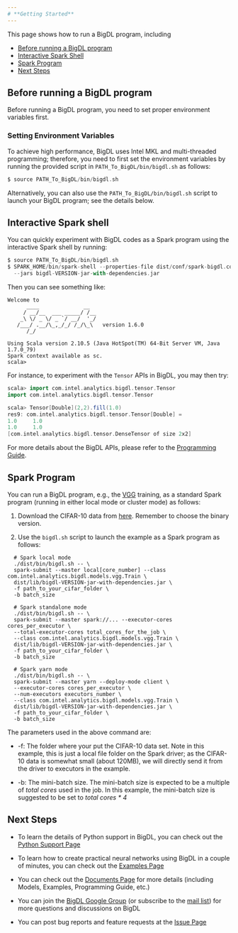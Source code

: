```yaml
---
# **Getting Started**
---
```


This page shows how to run a BigDL program, including

* [Before running a BigDL program](#before-running-a-bigdl-program)
* [Interactive Spark Shell](#interactive-spark-shell)
* [Spark Program](#spark-program)
* [Next Steps](#next-steps)

## **Before running a BigDL program**
Before running a BigDL program, you need to set proper environment variables first.

### **Setting Environment Variables**
To achieve high performance, BigDL uses Intel MKL and multi-threaded programming; therefore, you need to first set the environment variables by running the provided script in `PATH_To_BigDL/bin/bigdl.sh` as follows:
```sbt
$ source PATH_To_BigDL/bin/bigdl.sh
```
Alternatively, you can also use the `PATH_To_BigDL/bin/bigdl.sh` script to launch your BigDL program; see the details below.

## **Interactive Spark shell**
You can quickly experiment with BigDL codes as a Spark program using the interactive Spark shell by running:
```sbt
$ source PATH_To_BigDL/bin/bigdl.sh
$ SPARK_HOME/bin/spark-shell --properties-file dist/conf/spark-bigdl.conf    \
  --jars bigdl-VERSION-jar-with-dependencies.jar
```
Then you can see something like:
```
Welcome to
      ____              __
     / __/__  ___ _____/ /__
    _\ \/ _ \/ _ `/ __/  '_/
   /___/ .__/\_,_/_/ /_/\_\   version 1.6.0
      /_/

Using Scala version 2.10.5 (Java HotSpot(TM) 64-Bit Server VM, Java 1.7.0_79)
Spark context available as sc.
scala> 
```


For instance, to experiment with the ````Tensor```` APIs in BigDL, you may then try:
```scala
scala> import com.intel.analytics.bigdl.tensor.Tensor
import com.intel.analytics.bigdl.tensor.Tensor

scala> Tensor[Double](2,2).fill(1.0)
res9: com.intel.analytics.bigdl.tensor.Tensor[Double] =
1.0     1.0
1.0     1.0
[com.intel.analytics.bigdl.tensor.DenseTensor of size 2x2]
```
For more details about the BigDL APIs, please refer to the [Programming Guide](https://github.com/intel-analytics/BigDL/wiki/Programming-Guide).

## Spark Program
You can run a BigDL program, e.g., the [VGG](https://github.com/intel-analytics/BigDL/tree/master/spark/dl/src/main/scala/com/intel/analytics/bigdl/models/vgg) training, as a standard Spark program (running in either local mode or cluster mode) as follows:

1. Download the CIFAR-10 data from [here](https://www.cs.toronto.edu/%7Ekriz/cifar.html). Remember to choose the binary version.

2. Use the `bigdl.sh` script to launch the example as a Spark program as follows:

```
  # Spark local mode
  ./dist/bin/bigdl.sh -- \
  spark-submit --master local[core_number] --class com.intel.analytics.bigdl.models.vgg.Train \
  dist/lib/bigdl-VERSION-jar-with-dependencies.jar \
  -f path_to_your_cifar_folder \
  -b batch_size

  # Spark standalone mode
  ./dist/bin/bigdl.sh -- \
  spark-submit --master spark://... --executor-cores cores_per_executor \
  --total-executor-cores total_cores_for_the_job \
  --class com.intel.analytics.bigdl.models.vgg.Train \
  dist/lib/bigdl-VERSION-jar-with-dependencies.jar \
  -f path_to_your_cifar_folder \
  -b batch_size

  # Spark yarn mode
  ./dist/bin/bigdl.sh -- \
  spark-submit --master yarn --deploy-mode client \
  --executor-cores cores_per_executor \
  --num-executors executors_number \
  --class com.intel.analytics.bigdl.models.vgg.Train \
  dist/lib/bigdl-VERSION-jar-with-dependencies.jar \
  -f path_to_your_cifar_folder \
  -b batch_size
```

  The parameters used in the above command are:

  * -f: The folder where your put the CIFAR-10 data set. Note in this example, this is just a local file folder on the Spark driver; as the CIFAR-10 data is somewhat small (about 120MB), we will directly send it from the driver to executors in the example.

  * -b: The mini-batch size. The mini-batch size is expected to be a multiple of *total cores* used in the job. In this example, the mini-batch size is suggested to be set to *total cores * 4*

## Next Steps
* To learn the details of Python support in BigDL, you can check out the [Python Support Page][pythonsupport]

* To learn how to create practical neural networks using BigDL in a couple of minutes, you can check out the [Examples Page][examples]

* You can check out the [Documents Page](https://intel-analytics.github.io/bigdl-doc/) for more details (including Models, Examples, Programming Guide, etc.)

* You can join the [BigDL Google Group](https://groups.google.com/forum/#!forum/bigdl-user-group) (or subscribe to the [mail list](mailto:bigdl-user-group+subscribe@googlegroups.com)) for more questions and discussions on BigDL

* You can post bug reports and feature requests at the [Issue Page](https://github.com/intel-analytics/BigDL/issues)

[pythonsupport]: ../PythonSupport/python-support
[examples]: ../UserGuide/examples